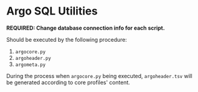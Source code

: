 # Argo SQL Utilities

**REQUIRED: Change database connection info for each script.**

Should be executed by the following procedure:

1. `argocore.py`
1. `argoheader.py`
1. `argometa.py`

During the process when `argocore.py` being executed, `argoheader.tsv` will be generated according to core profiles' content.
